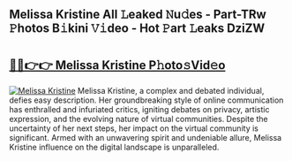 ## Melissa Kristine All 𝙻eaked 𝙽u𝚍es - Part-TRw 𝙿hotos B𝚒kini 𝚅𝚒deo - Hot 𝙿art 𝙻eaks DziZW

# <h2><a href="http://ld0asgq.urlbe.top/?page=Melissa+Kristine">🔗🔗👉👉 Melissa Kristine P𝚑oto𝚜Vid𝚎o</a></h2>

[![Melissa Kristine](https://i.imgur.com/eBuTRDB.gif)](http://ld0asgq.urlbe.top/?page=Melissa+Kristine)
Melissa Kristine, a complex and debated individual, defies easy description. Her groundbreaking style of online communication has enthralled and infuriated critics, igniting debates on privacy, artistic expression, and the evolving nature of virtual communities. Despite the uncertainty of her next steps, her impact on the virtual community is significant. Armed with an unwavering spirit and undeniable allure, Melissa Kristine influence on the digital landscape is unparalleled.

